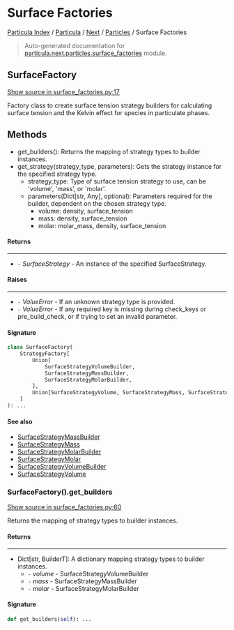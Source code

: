 # Surface Factories

[Particula Index](../../../README.md#particula-index) / [Particula](../../index.md#particula) / [Next](../index.md#next) / [Particles](./index.md#particles) / Surface Factories

> Auto-generated documentation for [particula.next.particles.surface_factories](../../../../../particula/next/particles/surface_factories.py) module.

## SurfaceFactory

[Show source in surface_factories.py:17](../../../../../particula/next/particles/surface_factories.py#L17)

Factory class to create surface tension strategy builders for
calculating surface tension and the Kelvin effect for species in
particulate phases.

Methods
-------
- get_builders(): Returns the mapping of strategy types to builder
instances.
- get_strategy(strategy_type, parameters): Gets the strategy instance
for the specified strategy type.
    - strategy_type: Type of surface tension strategy to use, can be
    'volume', 'mass', or 'molar'.
    - parameters(Dict[str, Any], optional): Parameters required for the
    builder, dependent on the chosen strategy type.
        - volume: density, surface_tension
        - mass: density, surface_tension
        - molar: molar_mass, density, surface_tension

#### Returns

--------
- `-` *SurfaceStrategy* - An instance of the specified SurfaceStrategy.

#### Raises

-------
- `-` *ValueError* - If an unknown strategy type is provided.
- `-` *ValueError* - If any required key is missing during check_keys or
    pre_build_check, or if trying to set an invalid parameter.

#### Signature

```python
class SurfaceFactory(
    StrategyFactory[
        Union[
            SurfaceStrategyVolumeBuilder,
            SurfaceStrategyMassBuilder,
            SurfaceStrategyMolarBuilder,
        ],
        Union[SurfaceStrategyVolume, SurfaceStrategyMass, SurfaceStrategyMolar],
    ]
): ...
```

#### See also

- [SurfaceStrategyMassBuilder](./surface_builders.md#surfacestrategymassbuilder)
- [SurfaceStrategyMass](./surface_strategies.md#surfacestrategymass)
- [SurfaceStrategyMolarBuilder](./surface_builders.md#surfacestrategymolarbuilder)
- [SurfaceStrategyMolar](./surface_strategies.md#surfacestrategymolar)
- [SurfaceStrategyVolumeBuilder](./surface_builders.md#surfacestrategyvolumebuilder)
- [SurfaceStrategyVolume](./surface_strategies.md#surfacestrategyvolume)

### SurfaceFactory().get_builders

[Show source in surface_factories.py:60](../../../../../particula/next/particles/surface_factories.py#L60)

Returns the mapping of strategy types to builder instances.

#### Returns

--------
- Dict[str, BuilderT]: A dictionary mapping strategy types to
    builder instances.
    - `-` *volume* - SurfaceStrategyVolumeBuilder
    - `-` *mass* - SurfaceStrategyMassBuilder
    - `-` *molar* - SurfaceStrategyMolarBuilder

#### Signature

```python
def get_builders(self): ...
```
